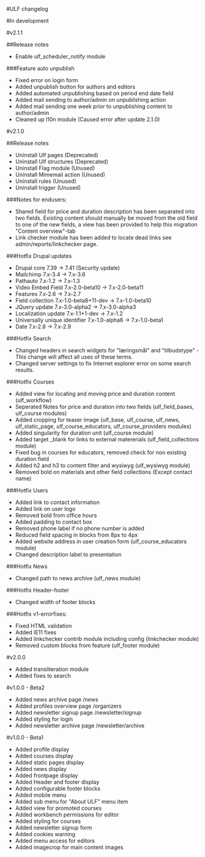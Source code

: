 #ULF changelog

#In development

#v2.1.1

##Release notes
* Enable ulf_scheduler_notify module

###Feature auto unpublish
* Fixed error on login form
* Added unpublish button for authors and editors
* Added automated unpublishing based on period end date field
* Added mail sending to author/admin on unpublishing action
* Added mail sending one week prior to unpublishing content to author/admin
* Cleaned up l10n module (Caused error after update 2.1.0)


#v2.1.0

##Release notes
* Uninstall Ulf pages (Deprecated)
* Uninstall Ulf structures (Deprecated)
* Uninstall Flag module (Unused)
* Uninstall Mimemail action (Unused)
* Uninstall rules (Unused)
* Uninstall trigger (Unused)

###Notes for endusers:
* Shared field for price and duration description has been separated into two fields.
Existing content should manually be moved from the old field to one of the new fields, a view has been provided to help this migration "Content overview"-tab
* Link checker module has been added to locate dead links see admin/reports/linkchecker page.

###Hotfix Drupal updates
* Drupal core 7.39 -> 7.41 (Security update)
* Mailchimp 7.x-3.4 -> 7.x-3.6
* Pathauto 7.x-1.2 -> 7.x-1.3
* Video Embed Field 7.x-2.0-beta10 -> 7.x-2.0-beta11
* Features 7.x-2.6 -> 7.x-2.7
* Field collection 7.x-1.0-beta8+11-dev -> 7.x-1.0-beta10
* JQuery update 7.x-3.0-alpha2 -> 7.x-3.0-alpha3
* Localization update 7.x-1.1+1-dev -> 7.x-1.2
* Universally unique identifier 7.x-1.0-alpha6 -> 7.x-1.0-beta1
* Date 7.x-2.8 -> 7.x-2.9

###Hotfix Search
* Changed headers in search widgets for "læringsmål" and "tilbudstype" - This change will affect all uses of these terms.
* Changed server settings to fix Internet explorer error on some search results.

###Hotfix Courses
* Added view for locating and moving price and duration content (ulf_workflow)
* Seperated Notes for price and duration into two fields (ulf_field_bases, ulf_course modules)
* Added cropping for teaser image (ulf_base, ulf_course, ulf_news,
ulf_static_page, ulf_course_educators, ulf_course_providers modules)
* Added singularity for duration unit (ulf_course module)
* Added target _blank for links to external matererials (ulf_field_collections module)
* Fixed bug in courses for educators, removed check for non existing duration field
* Added h2 and h3 to content filter and wysiwyg (ulf_wysiwyg module)
* Removed bold on materials and other field collections (Except contact name)

###Hotfix Users
* Added link to contact information
* Added link on user logo
* Removed bold from office hours
* Added padding to contact box
* Removed phone label if no phone number is added
* Reduced field spacing in blocks from 8px to 4px
* Added website address in user creation form (ulf_course_educators module)
* Changed description label to presentation

###Hotfix News
* Changed path to news archive (ulf_news module)

###Hotfix Header-footer
* Changed width of footer blocks

###Hotfix v1-errorfixes:
* Fixed HTML validation
* Added IE11 fixes
* Added linkchecker contrib module including config (linkchecker module)
* Removed custom blocks from feature (ulf_footer module)


#v2.0.0

* Added transliteration module
* Added fixes to search


#v1.0.0 - Beta2

* Added news archive page /news
* Added profiles overview page /organizers
* Added newsletter signup page /newsletter/signup
* Added styling for login
* Added newsletter archive page /newsletter/archive


#v1.0.0 - Beta1

* Added profile display
* Added courses display
* Added static pages display
* Added news display
* Added frontpage display
* Added Header and footer display
* Added configurable footer blocks
* Added mobile menu
* Added sub menu for "About ULF" menu item
* Added view for promoted courses
* Added workbench permissions for editor
* Added styling for courses
* Added newsletter signup form
* Added cookies warning
* Added menu access for editors
* Added imagecrop for main content images
